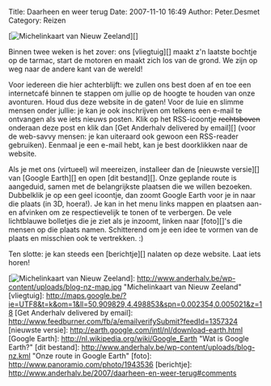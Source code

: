 Title: Daarheen en weer terug
Date: 2007-11-10 16:49
Author: Peter.Desmet
Category: Reizen

[![Michelinkaart van Nieuw Zeeland][]][]

Binnen twee weken is het zover: ons [vliegtuig][] maakt z'n laatste
bochtje op de tarmac, start de motoren en maakt zich los van de grond.
We zijn op weg naar de andere kant van de wereld!

Voor iedereen die hier achterblijft: we zullen ons best doen af en toe
een internetcafé binnen te stappen om jullie op de hoogte te houden van
onze avonturen. Houd dus deze website in de gaten! Voor de luie en
slimme mensen onder jullie: je kan je ook inschrijven om telkens een
e-mail te ontvangen als we iets nieuws posten. Klik op het RSS-icoontje
~~rechtsboven~~ onderaan deze post en klik dan [Get Anderhalv delivered
by email][] (voor de web-savvy mensen: je kan uiteraard ook gewoon een
RSS-reader gebruiken). Eenmaal je een e-mail hebt, kan je best
doorklikken naar de website.

Als je met ons (virtueel) wil meereizen, installeer dan de [nieuwste
versie][] van [Google Earth][] en open [dit bestand][]. Onze geplande
route is aangeduid, samen met de belangrijkste plaatsen die we willen
bezoeken. Dubbelklik je op een geel icoontje, dan zoomt Google Earth
voor je in naar die plaats (in 3D, hoera!). Je kan in het menu links
mappen en plaatsen aan- en afvinken om ze respectievelijk te tonen of te
verbergen. De vele lichtblauwe bolletjes die je ziet als je inzoomt,
linken naar [foto][]'s die mensen op die plaats namen. Schitterend om je
een idee te vormen van de plaats en misschien ook te vertrekken. :)

Ten slotte: je kan steeds een [berichtje][] nalaten op deze website.
Laat iets horen!

  [Michelinkaart van Nieuw Zeeland]: http://www.anderhalv.be/wp-content/uploads/blog-nz-map.jpg
  [![Michelinkaart van Nieuw Zeeland][]]: http://www.anderhalv.be/wp-content/uploads/blog-nz-map.jpg
    "Michelinkaart van Nieuw Zeeland"
  [vliegtuig]: http://maps.google.be/?ie=UTF8&t=k&om=1&ll=50.909829,4.498853&spn=0.002354,0.005021&z=18
  [Get Anderhalv delivered by email]: http://www.feedburner.com/fb/a/emailverifySubmit?feedId=1357324
  [nieuwste versie]: http://earth.google.com/intl/nl/download-earth.html
  [Google Earth]: http://nl.wikipedia.org/wiki/Google_Earth
    "Wat is Google Earth?"
  [dit bestand]: http://www.anderhalv.be/wp-content/uploads/blog-nz.kml
    "Onze route in Google Earth"
  [foto]: http://www.panoramio.com/photo/1943536
  [berichtje]: http://www.anderhalv.be/2007/daarheen-en-weer-terug#comments
